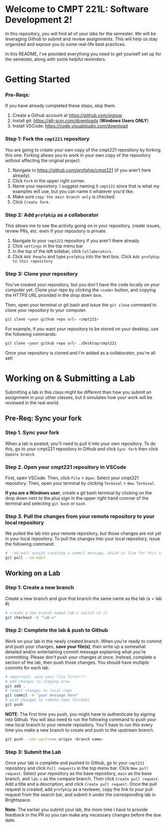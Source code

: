 # Welcome to CMPT 221L: Software Development 2!

In this repository, you will find all of your labs for the semester. We will be leveraging Github to submit and review assignments. This will help us stay organized and expose you to some real-life best practices.

In this README, I've provided everything you need to get yourself set up for the semester, along with some helpful reminders.

# Getting Started

### Pre-Reqs:
If you have already completed these steps, skip them.
1. Create a Github account at https://github.com/signup
2. Install git: https://git-scm.com/downloads (**Windows Users ONLY**)
3. Install VSCode: https://code.visualstudio.com/download

### Step 1: Fork the `cmpt221` repository
You are going to create your own copy of the cmpt221 repository by forking this one. Forking allows you to work in your own copy of the repository without affecting the original project.  

1. Navigate to https://github.com/profphip/cmpt221 (if you aren't here already).
2. Click `Fork` in the upper right corner.
3. Name your repository. I suggest naming it `cmpt221` since that is what my examples will use, but you can name it whatever you'd like.
4. Make sure `copy the main branch only` is checked.
5. Click `Create fork`.

### Step 2: Add `profphip` as a collaborator
This allows me to see the activity going on in your repository, create issues, review PRs, etc. even if your repository is private.
1. Navigate to your `cmpt221` repository if you aren't there already
2. Click `settings` in the top menu bar
3. In the top of the left sidebar, click `Collaborators`.
4. Click `Add People` and type `profphip` into the text box. Click `Add profphip to this repository`

### Step 3: Clone your repository
You've created your repository, but you don't have the code locally on your computer yet. Clone your repo by clicking the `<code>` button, and copying the HTTPS URL provided in the drop down box. 

Then, open your terminal or git bash and issue the `git clone` command to clone your repository to your computer.

```bash
git clone <your github repo url> <cmpt221>
```

For example, if you want your repository to be stored on your desktop, use the following commands:
```bash
git clone <your github repo url> ./Desktop/cmpt221
```

Once your repository is cloned and I'm added as a collaborator, you're all set!

# Working on & Submitting a Lab
Submitting a lab in this class might be different than how you submit an assignment in your other classes, but it simulates how your work will be reviewed in the real world.

## Pre-Req: Sync your fork

### Step 1. Sync your fork
When a lab is posted, you'll need to pull it into your own repository. To do this,
go to your cmpt221 repository in Github and click `Sync fork` then click `Update branch`.

### Step 2. Open your cmpt221 repository in VSCode
First, open VSCode. Then, click `File` > `Open`. Select your cmpt221 repository. Then, open your terminal by clicking `Terminal` > `New Terminal`. 

**If you are a Windows user**, create a git bash terminal by clicking on the drop down next to the plus sign in the upper right hand conrner of the terminal and selecting `git bash` or `bash`.

### Step 3. Pull the changes from your remote repository to your local repository
We pulled the lab into your remote repository, but those changes are not yet in your local repository.  To pull the changes into your local repository, issue the following command:
```bash
# --no-edit avoids creating a commit message, which is fine for this situation
git pull --no-edit
```

## Working on a Lab
### Step 1: Create a new branch
Create a new branch and give that branch the same name as the lab (x = lab #)
```bash
# create a new branch named lab-x switch to it
git checkout -b "lab-x"
```

### Step 2: Complete the lab & push to Github
Work on your lab in the newly created branch. When you're ready to commit and push your changes, **save your file(s)**, then write up a somewhat detailed and/or entertaining commit message explaining what you're committing. Please don't push your changes at once. Instead, complete a section of the lab, then push those changes. You should have multiple commits for each lab.
```bash
# important: save your file first!!!
# add changes to staging area
git add . 
# commit changes to local repo
git commit -m "your message here"
# push changes to remote repo (Github)
git push
```
**NOTE**: The first time you push, you might have to authenticate by signing into Github. You will also need to run the following command to push your new local branch to your remote repository. You'll have to run this every time you make a new branch to create and push to the upstream branch.
```bash
git push --set-upstream origin <branch name>
```

### Step 3: Submit the Lab
Once your lab is complete and pushed to Github, go to your `cmpt221` repository and click `Pull requests` in the top menu bar. Click `New pull request`. Select your repository as the base repository, `main` as the base branch, and `lab-x` as the compare branch. Then click `Create pull request`. Add a title and a description, and click `Create pull request`. Once the pull request is created, add `profphip` as a reviewer, copy the link to your pull request from the search bar, and submit it under the corresponding lab in Brightspace. 

**Note**: The earlier you submit your lab, the more time I have to provide feedback in the PR so you can make any necessary changes before the due date.